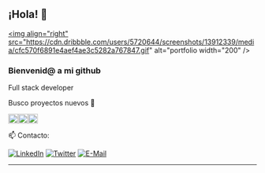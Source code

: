 
## ¡Hola! 🚀
<a href="https://juanmelichio.github.io/" target="blank"><img align="right" src="https://cdn.dribbble.com/users/5720644/screenshots/13912339/media/cfc570f6891e4aef4ae3c5282a767847.gif" alt="portfolio width="200" /></a> 
### Bienvenid@ a mi github

Full stack developer

Busco proyectos nuevos 🎇

<div style="display: flex; align-items: center;">
  <img height="20" alt="SQL Server" src="https://w7.pngwing.com/pngs/537/866/png-transparent-flutter-hd-logo.png">
  <img height="20" alt="Flutter" src="https://miro.medium.com/v2/resize:fit:1400/1*w0u2TZpEp3WfKMrlL5jTSw.png">
  <img height="20" alt="Flutter" src="https://user-images.githubusercontent.com/4249331/52232852-e2c4f780-28bd-11e9-835d-1e3cf3e43888.png">
</div>

📫 Contacto:

[![LinkedIn](https://img.shields.io/badge/LinkedIn-0077B5?style=for-the-badge&logo=linkedin&logoColor=white)](https://www.linkedin.com/in/juan-manuel-melichio-4466b3193/)
[![Twitter](https://img.shields.io/badge/Twitter-1877F2?style=for-the-badge&logo=twitter&logoColor=white)](https://twitter.com/JMelichio)
[![E-Mail](https://img.shields.io/badge/Email-006aff?style=for-the-badge&logo=maildotru&logoColor=white&color=red)](mailto:juanmelichio@gmail.com)


---
 
